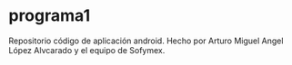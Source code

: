 # programa1
Repositorio código de aplicación android.
Hecho por Arturo Miguel Angel López Alvcarado y el equipo de Sofymex.
